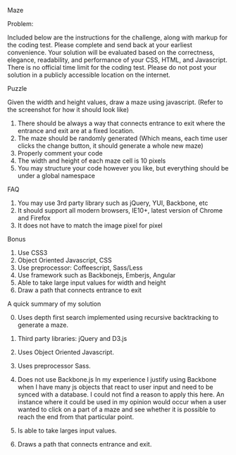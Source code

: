 Maze

Problem:

Included below are the instructions for the challenge, along with markup for the coding test. Please complete and send back at your earliest convenience. Your solution will be evaluated based on the correctness, elegance, readability, and performance of your CSS, HTML, and Javascript. There is no official time limit for the coding test. Please do not post your solution in a publicly accessible location on the internet. 


Puzzle

Given the width and height values, draw a maze using javascript. (Refer to the screenshot for how it should look like)

1) There should be always a way that connects entrance to   exit where the entrance and exit are at a fixed location. 
2) The maze should be randomly generated (Which means, each time user clicks the change button, it should generate a whole new maze) 
3) Properly comment your code 
4) The width and height of each maze cell is 10 pixels 
5) You may structure your code however you like, but everything should be under a global namespace 


FAQ

1) You may use 3rd party library such as jQuery, YUI, Backbone, etc 
2) It should support all modern browsers, IE10+, latest version of Chrome and Firefox 
3) It does not have to match the image pixel for pixel 


Bonus

1) Use CSS3 
2) Object Oriented Javascript, CSS 
3) Use preprocessor: Coffeescript, Sass/Less 
4) Use framework such as Backbonejs, Emberjs, Angular 
5) Able to take large input values for width and height 
6) Draw a path that connects entrance to exit

A quick summary of my solution

0. Uses depth first search implemented using recursive backtracking to generate a maze.

1. Third party libraries: jQuery and D3.js

2. Uses Object Oriented Javascript.

3. Uses preprocessor Sass. 

4. Does not use Backbone.js In my experience I justify using Backbone when I have many js objects that react to user input and need to be synced with a database. I could not find a reason to apply this here. An instance where it could be used in my opinion would occur when a user wanted to click on a part of a maze and see whether it is possible to reach the end from that particular point. 

5. Is able to take larges input values.

6. Draws a path that connects entrance and exit. 
